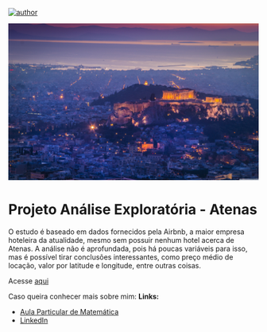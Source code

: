 [![author](https://img.shields.io/badge/Autor-Gabriel-red)](https://www.linkedin.com/in/gabriel-valadares-wa-bi)

<p align="center">
  <img src="Atenas.jpg" >
</p>

# Projeto Análise Exploratória - Atenas

O estudo é baseado em dados fornecidos pela Airbnb, a maior empresa hoteleira da atualidade, mesmo sem possuir nenhum hotel acerca de Atenas. A análise não é aprofundada, pois há poucas variáveis para isso, mas é possível tirar conclusões interessantes, como preço médio de locação, valor por latitude e longitude, entre outras coisas.

Acesse [aqui](https://github.com/Gabriel-Valadares/Analise-Exploratoria-Atenas/blob/master/Analisando_os_Dados_do_Airbnb_Atenas.ipynb)

Caso queira conhecer mais sobre mim:
**Links:**
* [Aula Particular de Matemática](https://gabrielmatematica.com.br)
* [LinkedIn](https://www.linkedin.com/in/gabriel-valadares-wa-bi)


